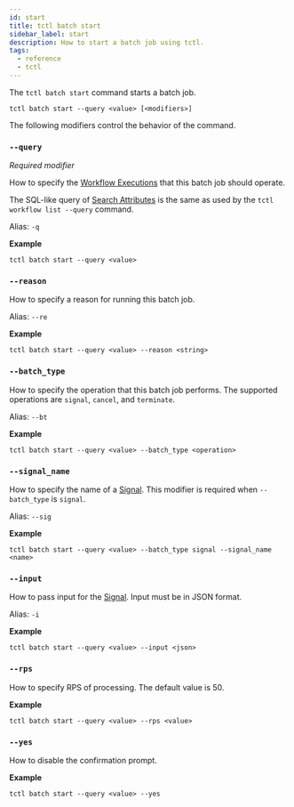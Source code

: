 ```yaml
---
id: start
title: tctl batch start
sidebar_label: start
description: How to start a batch job using tctl.
tags:
  - reference
  - tctl
---
```


The `tctl batch start` command starts a batch job.

`tctl batch start --query <value> [<modifiers>]`

The following modifiers control the behavior of the command.

### `--query`

_Required modifier_

How to specify the [Workflow Executions](/docs/content/what-is-a-workflow-execution) that this batch job should operate.

The SQL-like query of [Search Attributes](/docs/content/what-is-a-search-attribute) is the same as used by the `tctl workflow list --query` command.

Alias: `-q`

**Example**

```
tctl batch start --query <value>
```

### `--reason`

How to specify a reason for running this batch job.

Alias: `--re`

**Example**

```
tctl batch start --query <value> --reason <string>
```

### `--batch_type`

How to specify the operation that this batch job performs. The supported operations are `signal`, `cancel`, and `terminate`.

Alias: `--bt`

**Example**

```
tctl batch start --query <value> --batch_type <operation>
```

### `--signal_name`

How to specify the name of a [Signal](/docs/content/what-is-a-signal). This modifier is required when `--batch_type` is `signal`.

Alias: `--sig`

**Example**

```
tctl batch start --query <value> --batch_type signal --signal_name <name>
```

### `--input`

How to pass input for the [Signal](/docs/content/what-is-a-signal). Input must be in JSON format.

Alias: `-i`

**Example**

```
tctl batch start --query <value> --input <json>
```

### `--rps`

How to specify RPS of processing. The default value is 50.

**Example**

```
tctl batch start --query <value> --rps <value>
```

### `--yes`

How to disable the confirmation prompt.

**Example**

```
tctl batch start --query <value> --yes
```
